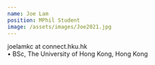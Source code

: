```yaml
---
name: Joe Lam  
position: MPhil Student  
image: /assets/images/Joe2021.jpg  
---
```

joelamkc at connect.hku.hk  
• BSc, The University of Hong Kong, Hong Kong  
